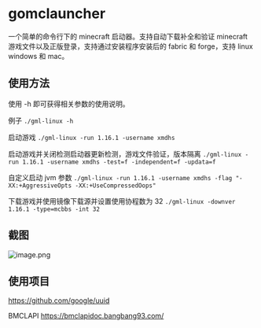 # gomclauncher
一个简单的命令行下的 minecraft 启动器。支持自动下载补全和验证 minecraft 游戏文件以及正版登录，支持通过安装程序安装后的 fabric 和 forge，支持 linux windows 和 mac。

## 使用方法
使用 -h 即可获得相关参数的使用说明。

例子 `./gml-linux -h`

启动游戏 `./gml-linux -run 1.16.1 -username xmdhs`

启动游戏并关闭检测启动器更新检测，游戏文件验证，版本隔离 `./gml-linux -run 1.16.1 -username xmdhs -test=f -independent=f -updata=f`

自定义启动 jvm 参数 `./gml-linux -run 1.16.1 -username xmdhs -flag "-XX:+AggressiveOpts -XX:+UseCompressedOops"`

下载游戏并使用镜像下载源并设置使用协程数为 32 `./gml-linux -downver 1.16.1 -type=mcbbs -int 32`

## 截图
![image.png](https://i.loli.net/2020/07/02/E7ZcBCGfo1v46kI.png)

## 使用项目
https://github.com/google/uuid

BMCLAPI https://bmclapidoc.bangbang93.com/